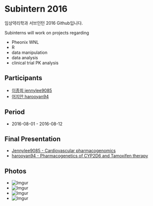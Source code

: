 # Subintern 2016
임상약리학과 서브인턴 2016 Github입니다.

Subinterns will work on projects regarding 
* Pheonix WNL
* R
* data manipulation
* data analysis
* clinical trial PK analysis

## Participants
* [이종희 jennylee9085](https://github.com/jennylee9085)
* [어지안 harooyan94](https://github.com/harooyan94)

## Period
* 2016-08-01 - 2016-08-12

## Final Presentation
* [Jennylee9085 - Cardiovascular pharmacogenomics](https://www.slideshare.net/secret/NWM4z342DhqgdA)
* [harooyan94 - 
Pharmacogenetics of CYP2D6 and Tamoxifen therapy](https://www.slideshare.net/secret/CQu4g8jF4Ycb9L)

## Photos
* ![Imgur](http://i.imgur.com/AAmFKoS.jpg)
* ![Imgur](http://i.imgur.com/2ZdmNKI.jpg)
* ![Imgur](http://i.imgur.com/Mb3V8lQ.jpg)
* ![Imgur](http://i.imgur.com/vKWYsfU.jpg)
